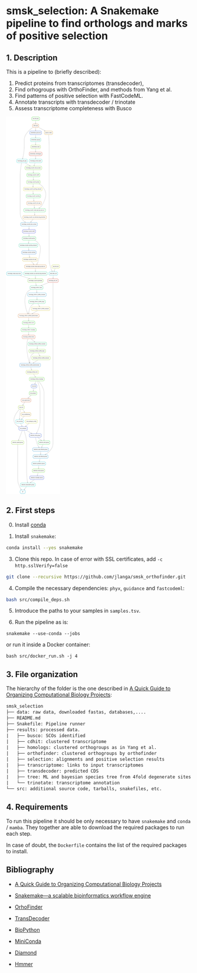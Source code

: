 # smsk_selection: A Snakemake pipeline to find orthologs and marks of positive selection

## 1. Description

This is a pipeline to (briefly described):

1. Predict proteins from transcriptomes (transdecoder),
2. Find orhogroups with OrthoFinder, and methods from Yang et al.
3. Find patterns of positive selection with FastCodeML.
4. Annotate transcripts with transdecoder / trinotate
5. Assess transcriptome completeness with Busco


![smsk_selection pipeline](rulegraph.svg)

## 2. First steps

0. Install [conda](https://conda.io/miniconda.html)

1. Install `snakemake`:

```sh
conda install --yes snakemake
```

3. Clone this repo. In case of error with SSL certificates, add `-c http.sslVerify=false`

```sh
git clone --recursive https://github.com/jlanga/smsk_orthofinder.git
```

4. Compile the necessary dependencies: `phyx`, `guidance` and `fastcodeml`:
```sh
bash src/compile_deps.sh
```

5. Introduce the paths to your samples in `samples.tsv`.

6. Run the pipeline as is:

```
snakemake --use-conda --jobs
```

or run it inside a Docker container:

```
bash src/docker_run.sh -j 4 
```



## 3. File organization

The hierarchy of the folder is the one described in [A Quick Guide to Organizing Computational Biology Projects](http://journals.plos.org/ploscompbiol/article?id=10.1371/journal.pcbi.1000424):

```
smsk_selection
├── data: raw data, downloaded fastas, databases,....
├── README.md
├── Snakefile: Pipeline runner
├── results: processed data.
|   ├── busco: SCOs identified
|   ├── cdhit: clustered transcriptome
|   ├── homologs: clustered orthogroups as in Yang et al.
|   ├── orthofinder: clustered orthogroups by orthofinder
|   ├── selection: alignments and positive selection results
|   ├── transcriptome: links to input transcriptomes
|   ├── transdecoder: predicted CDS
|   ├── tree: ML and bayesian species tree from 4fold degenerate sites
|   └── trinotate: transcriptome annotation
└── src: additional source code, tarballs, snakefiles, etc.
```


## 4. Requirements

To run this pipeline it should be only necessary to have `snakemake` and `conda` / `mamba`. They together are able to download the required packages to run each step.

In case of doubt, the `Dockerfile` contains the list of the required packages to install.

## Bibliography

- [A Quick Guide to Organizing Computational Biology Projects](http://journals.plos.org/ploscompbiol/article?id=10.1371/journal.pcbi.1000424)

- [Snakemake—a scalable bioinformatics workflow engine](http://bioinformatics.oxfordjournals.org/content/28/19/2520)

- [OrhoFinder](https://github.com/davidemms/OrthoFinder)

- [TransDecoder](https://github.com/TransDecoder/TransDecoder)

- [BioPython](https://github.com/biopython)

- [MiniConda](https://conda.io/miniconda.html)

- [Diamond](https://github.com/bbuchfink/diamond)

- [Hmmer](http://hmmer.org)
